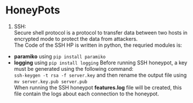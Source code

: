 # HoneyPots
1. SSH:  
Secure shell protocol is a protocol to transfer data between two hosts in encrypted mode to protect the data from attackers.  
The Code of the SSH HP is written in python, the requried modules is:  
- **paramiko** using `pip install paramiko`
- **logging** using `pip install logging`
Before running SSH honeypot, a key must be generated using the following command:  
`ssh-keygen -t rsa -f server.key` and then rename the output file using `mv server.key.pub server.pub`  
When running the SSH honeypot **features.log** file will be created, this file contain the logs about each connection to the honeypot.  



